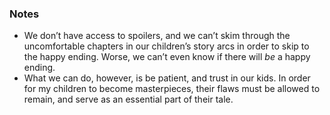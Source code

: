 ### Notes

* We don’t have access to spoilers, and we can’t skim through the uncomfortable chapters in our children’s story arcs in order to skip to the happy ending. Worse, we can’t even know if there will _be_ a happy ending.
* What we can do, however, is be patient, and trust in our kids. In order for my children to become masterpieces, their flaws must be allowed to remain, and serve as an essential part of their tale.
